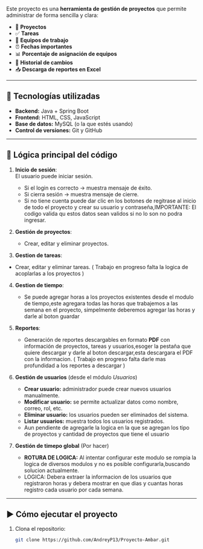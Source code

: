Este proyecto es una **herramienta de gestión de proyectos** que permite administrar de forma sencilla y clara:

- 📂 **Proyectos**
- ✅ **Tareas**
- 👥 **Equipos de trabajo**
- ⏰ **Fechas importantes**
- 📊 **Porcentaje de asignación de equipos**
- 📝 **Historial de cambios**
- 📥 **Descarga de reportes en Excel**

---

## 🔧 Tecnologías utilizadas
- **Backend:** Java + Spring Boot  
- **Frontend:** HTML, CSS, JavaScript  
- **Base de datos:** MySQL (o la que estés usando)  
- **Control de versiones:** Git y GitHub  

---

## 🚀 Lógica principal del código
1. **Inicio de sesión**:  
   El usuario puede iniciar sesión.  
   - Si el login es correcto → muestra mensaje de éxito.  
   - Si cierra sesión → muestra mensaje de cierre.
   - Si no tiene cuenta puede dar clic en los botones de regitrase al inicio de todo el proyecto y crear su usuario y contraseña,IMPORTANTE: El codigo valida qu estos datos sean validos
     si no lo son no podra ingresar.

2. **Gestión de proyectos**:  
   - Crear, editar y eliminar proyectos.  
   
4. **Gestion de tareas**:
 - Crear, editar y eliminar tareas. ( Trabajo en progreso falta la logica de acoplarlas a los proyectos )
    
4. **Gestion de tiempo**:

   - Se puede agregar horas a los proyectos existentes desde el modulo de tiempo,este agregara todas las horas que trabajemos a las semana en el proyecto,
     simpelmente deberemos agregar las horas y darle al boton guardar

6. **Reportes**:  
   - Generación de reportes descargables en formato **PDF** con información de proyectos, tareas y usuarios,esoger la pestaña que quiere
     descargar y darle al boton descargar,esta descargara el PDF con la informacion.  ( Trabajo en progreso falta darle mas profundidad a los reportes a descargar )

  
7. **Gestión de usuarios** (desde el módulo *Usuarios*)  
   - **Crear usuario:** administrador puede crear nuevos usuarios manualmente.  
   - **Modificar usuario:** se permite actualizar datos como nombre, correo, rol, etc.  
   - **Eliminar usuario:** los usuarios pueden ser eliminados del sistema.  
   - **Listar usuarios:** muestra todos los usuarios registrados.
   - Aun pendiente de agregarle la logica en la que se agregan los tipo de proyectos y cantidad de proyectos que tiene el usuario 

8. **Gestión de timepo global** (Por hacer)

   - **ROTURA DE LOGICA:** Al intentar configurar este modulo se rompia la logica de diversos modulos y no es posible configurarla,buscando solucion actualmente.
   - LOGICA: Debera extraer la informacion de los usuarios que registraron horas y debera mostrar en que dias y cuantas horas registro cada usuario por cada semana.
   
---

## ▶️ Cómo ejecutar el proyecto
1. Clona el repositorio:
   ```bash
   git clone https://github.com/AndreyP13/Proyecto-Ambar.git
